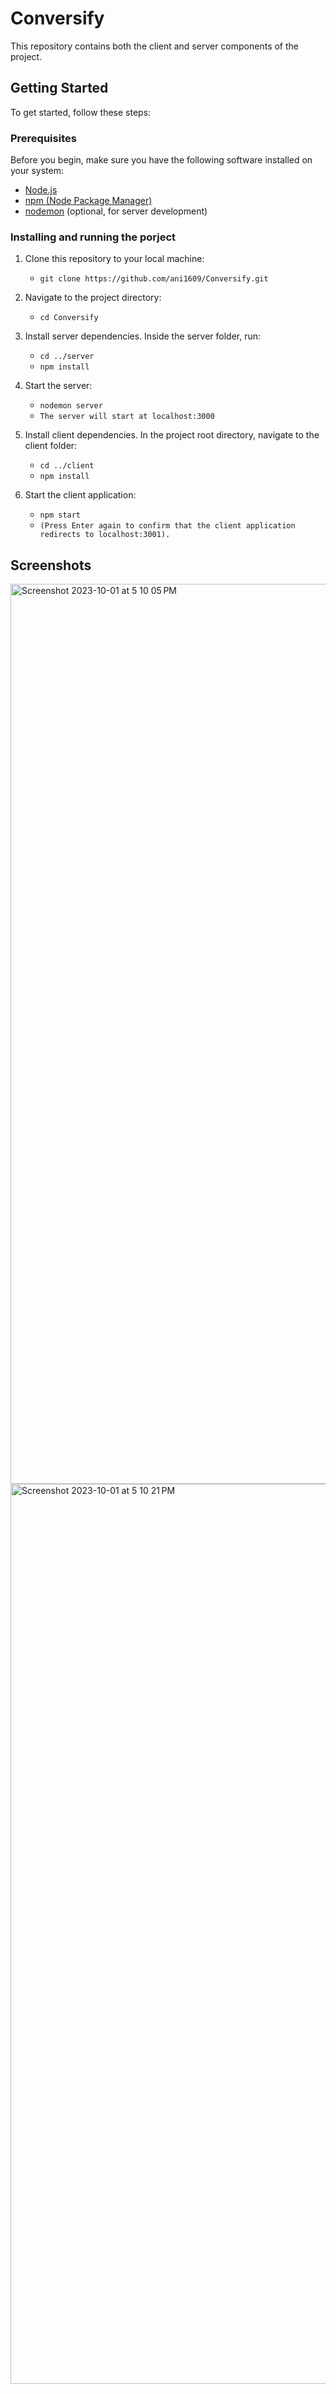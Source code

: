 # Conversify

This repository contains both the client and server components of the project.

## Getting Started

To get started, follow these steps:

### Prerequisites

Before you begin, make sure you have the following software installed on your system:

- [Node.js](https://nodejs.org/)
- [npm (Node Package Manager)](https://www.npmjs.com/)
- [nodemon](https://nodemon.io/) (optional, for server development)

### Installing and running the porject

1. Clone this repository to your local machine:
   - `git clone https://github.com/ani1609/Conversify.git`

2. Navigate to the project directory:
   - `cd Conversify`

3. Install server dependencies. Inside the server folder, run:
   - `cd ../server`
   - `npm install`

4. Start the server:
   - `nodemon server`
   - `The server will start at localhost:3000`

6. Install client dependencies. In the project root directory, navigate to the client folder:
   - `cd ../client`
   - `npm install`

7. Start the client application:
   - `npm start`
   - `(Press Enter again to confirm that the client application redirects to localhost:3001).`


## Screenshots
<img width="1440" alt="Screenshot 2023-10-01 at 5 10 05 PM" src="https://github.com/ani1609/Conversify/assets/89239354/87bf0759-9652-4cb0-970c-93592dddbe32">

<img width="1440" alt="Screenshot 2023-10-01 at 5 10 21 PM" src="https://github.com/ani1609/Conversify/assets/89239354/ed93a776-0fff-4ccc-a8e4-413020324bbd">
